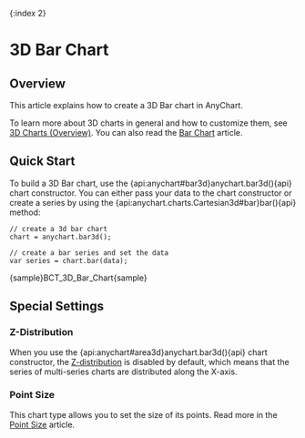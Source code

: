 {:index 2}
# 3D Bar Chart

## Overview

This article explains how to create a 3D Bar chart in AnyChart.

To learn more about 3D charts in general and how to customize them, see [3D Charts (Overview)](Overview). You can also read the [Bar Chart](../Bar_Chart) article.

## Quick Start

To build a 3D Bar chart, use the {api:anychart#bar3d}anychart.bar3d(){api} chart constructor. You can either pass your data to the chart constructor or create a series by using the {api:anychart.charts.Cartesian3d#bar}bar(){api} method:

```
// create a 3d bar chart
chart = anychart.bar3d();

// create a bar series and set the data
var series = chart.bar(data);
```

{sample}BCT\_3D\_Bar\_Chart{sample}

## Special Settings

### Z-Distribution

When you use the {api:anychart#area3d}anychart.bar3d(){api} chart constructor, the [Z-distribution](Overview#z-distribution) is disabled by default, which means that the series of multi-series charts are distributed along the X-axis.

### Point Size

This chart type allows you to set the size of its points. Read more in the [Point Size](../Common_Settings/Point_Size) article.